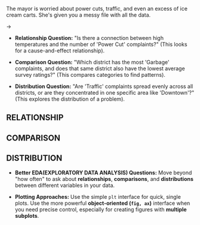 The mayor is worried about power cuts, traffic, and even an excess of ice cream carts. She's given you a messy file with all the data.

->
- **Relationship Question:** "Is there a connection between high temperatures and the number of 'Power Cut' complaints?" (This looks for a cause-and-effect relationship).
    
- **Comparison Question:** "Which district has the most 'Garbage' complaints, and does that same district also have the lowest average survey ratings?" (This compares categories to find patterns).
    
- **Distribution Question:** "Are 'Traffic' complaints spread evenly across all districts, or are they concentrated in one specific area like 'Downtown'?" (This explores the distribution of a problem).


## RELATIONSHIP
## COMPARISON
## DISTRIBUTION


- **Better EDA(EXPLORATORY DATA ANALYSIS) Questions:** Move beyond "how often" to ask about **relationships**, **comparisons**, and **distributions** between different variables in your data.
    
- **Plotting Approaches:** Use the simple `plt` interface for quick, single plots. Use the more powerful **object-oriented (`fig, ax`)** interface when you need precise control, especially for creating figures with **multiple subplots**.
